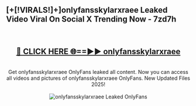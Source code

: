 <h2>[+[!VIRALS!]+]onlyfansskylarxraee Leaked Video Viral On Social X Trending Now - 7zd7h</h2>
<br>
<div align="center">
<h2><a href="https://libra.edu.pl?onlyfansskylarxraee" rel="nofollow">🔴 CLICK HERE 🌐==►► onlyfansskylarxraee</a></h2>
<br>
Get onlyfansskylarxraee OnlyFans leaked all content. Now you can access all videos and pictures of onlyfansskylarxraee OnlyFans. New Updated Files 2025!
<br>
<br>
<a href="https://libra.edu.pl?onlyfansskylarxraee" rel="nofollow" data-target="animated-image.originalLink"><img src="https://i.ibb.co.com/WyWwxjT/player-gif2.gif" alt="onlyfansskylarxraee Leaked OnlyFans" style="max-width: 100%; display: inline-block;" data-target="animated-image.originalImage"></a>
</div>
<br>